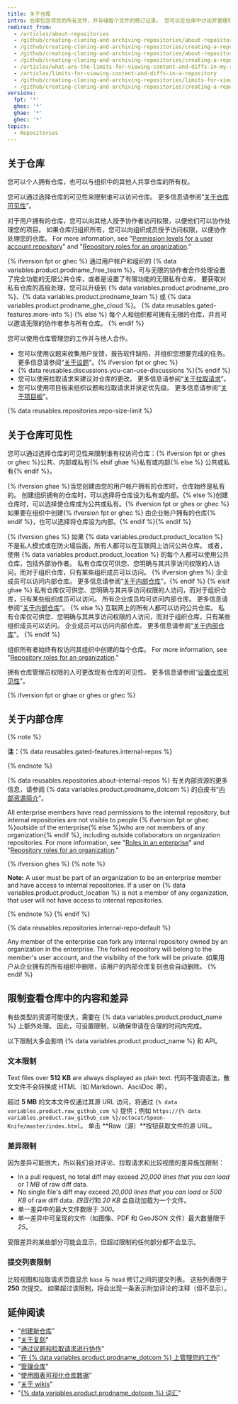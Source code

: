 ```yaml
---
title: 关于仓库
intro: 仓库包含项目的所有文件，并存储每个文件的修订记录。 您可以在仓库中讨论并管理项目的工作。
redirect_from:
  - /articles/about-repositories
  - /github/creating-cloning-and-archiving-repositories/about-repositories
  - /github/creating-cloning-and-archiving-repositories/creating-a-repository-on-github/about-repositories
  - /github/creating-cloning-and-archiving-repositories/about-repository-visibility
  - /github/creating-cloning-and-archiving-repositories/creating-a-repository-on-github/about-repository-visibility
  - /articles/what-are-the-limits-for-viewing-content-and-diffs-in-my-repository
  - /articles/limits-for-viewing-content-and-diffs-in-a-repository
  - /github/creating-cloning-and-archiving-repositories/limits-for-viewing-content-and-diffs-in-a-repository
  - /github/creating-cloning-and-archiving-repositories/creating-a-repository-on-github/limits-for-viewing-content-and-diffs-in-a-repository
versions:
  fpt: '*'
  ghes: '*'
  ghae: '*'
  ghec: '*'
topics:
  - Repositories
---
```


## 关于仓库

您可以个人拥有仓库，也可以与组织中的其他人共享仓库的所有权。

您可以通过选择仓库的可见性来限制谁可以访问仓库。 更多信息请参阅“[关于仓库可见性](#about-repository-visibility)”。

对于用户拥有的仓库，您可以向其他人授予协作者访问权限，以便他们可以协作处理您的项目。 如果仓库归组织所有，您可以向组织成员授予访问权限，以便协作处理您的仓库。 For more information, see "[Permission levels for a user account repository](/articles/permission-levels-for-a-user-account-repository/)" and "[Repository roles for an organization](/organizations/managing-access-to-your-organizations-repositories/repository-roles-for-an-organization)."

{% ifversion fpt or ghec %}
通过用户帐户和组织的 {% data variables.product.prodname_free_team %}，可与无限的协作者合作处理设置了完全功能的无限公共仓库，或者是设置了有限功能的无限私有仓库， 要获取对私有仓库的高级处理，您可以升级到 {% data variables.product.prodname_pro %}、{% data variables.product.prodname_team %} 或 {% data variables.product.prodname_ghe_cloud %}。 {% data reusables.gated-features.more-info %}
{% else %}
每个人和组织都可拥有无限的仓库，并且可以邀请无限的协作者参与所有仓库。
{% endif %}

您可以使用仓库管理您的工作并与他人合作。
- 您可以使用议题来收集用户反馈，报告软件缺陷，并组织您想要完成的任务。 更多信息请参阅“[关于议题](/github/managing-your-work-on-github/about-issues)”。{% ifversion fpt or ghec %}
- {% data reusables.discussions.you-can-use-discussions %}{% endif %}
- 您可以使用拉取请求来建议对仓库的更改。 更多信息请参阅“[关于拉取请求](/github/collaborating-with-issues-and-pull-requests/about-pull-requests)”。
- 您可以使用项目板来组织议题和拉取请求并排定优先级。 更多信息请参阅“[关于项目板](/github/managing-your-work-on-github/about-project-boards)”。

{% data reusables.repositories.repo-size-limit %}

## 关于仓库可见性

您可以通过选择仓库的可见性来限制谁有权访问仓库：{% ifversion fpt or ghes or ghec %}公共、内部或私有{% elsif ghae %}私有或内部{% else %} 公共或私有{% endif %}。

{% ifversion ghae %}当您创建由您的用户帐户拥有的仓库时，仓库始终是私有的。 创建组织拥有的仓库时，可以选择将仓库设为私有或内部。{% else %}创建仓库时，可以选择使仓库成为公共或私有。{% ifversion fpt or ghes or ghec %} 如果要在组织中创建{% ifversion fpt or ghec %} 由企业帐户拥有的仓库{% endif %}，也可以选择将仓库设为内部。{% endif %}{% endif %}

{% ifversion ghes %}
如果 {% data variables.product.product_location %} 不是私人模式或在防火墙后面，所有人都可以在互联网上访问公共仓库。 或者，使用 {% data variables.product.product_location %} 的每个人都可以使用公共仓库，包括外部协作者。 私有仓库仅可供您、您明确与其共享访问权限的人访问，而对于组织仓库，只有某些组织成员可以访问。 {% ifversion ghes %} 企业成员可以访问内部仓库。 更多信息请参阅“[关于内部仓库](#about-internal-repositories)”。{% endif %}
{% elsif ghae %}
私有仓库仅可供您、您明确与其共享访问权限的人访问，而对于组织仓库，只有某些组织成员可以访问。 所有企业成员均可访问内部仓库。 更多信息请参阅“[关于内部仓库](#about-internal-repositories)”。
{% else %}
互联网上的所有人都可以访问公共仓库。 私有仓库仅可供您、您明确与其共享访问权限的人访问，而对于组织仓库，只有某些组织成员可以访问。 企业成员可以访问内部仓库。 更多信息请参阅“[关于内部仓库](#about-internal-repositories)”。
{% endif %}

组织所有者始终有权访问其组织中创建的每个仓库。 For more information, see "[Repository roles for an organization](/organizations/managing-access-to-your-organizations-repositories/repository-roles-for-an-organization)."

拥有仓库管理员权限的人可更改现有仓库的可见性。 更多信息请参阅“[设置仓库可见性](/github/administering-a-repository/setting-repository-visibility)”。

{% ifversion fpt or ghae or ghes or ghec %}
## 关于内部仓库

{% note %}

**注：**{% data reusables.gated-features.internal-repos %}

{% endnote %}

{% data reusables.repositories.about-internal-repos %} 有关内部资源的更多信息，请参阅 {% data variables.product.prodname_dotcom %} 的白皮书“[内部资源简介](https://resources.github.com/whitepapers/introduction-to-innersource/)”。

All enterprise members have read permissions to the internal repository, but internal repositories are not visible to people {% ifversion fpt or ghec %}outside of the enterprise{% else %}who are not members of any organization{% endif %}, including outside collaborators on organization repositories. For more information, see "[Roles in an enterprise](/github/setting-up-and-managing-your-enterprise/roles-in-an-enterprise#enterprise-members)" and "[Repository roles for an organization](/organizations/managing-access-to-your-organizations-repositories/repository-roles-for-an-organization)."

{% ifversion ghes %}
{% note %}

**Note:** A user must be part of an organization to be an enterprise member and have access to internal repositories. If a user on {% data variables.product.product_location %} is not a member of any organization, that user will not have access to internal repositories.

{% endnote %}
{% endif %}

{% data reusables.repositories.internal-repo-default %}

Any member of the enterprise can fork any internal repository owned by an organization in the enterprise. The forked repository will belong to the member's user account, and the visibility of the fork will be private. 如果用户从企业拥有的所有组织中删除，该用户的内部仓库复刻也会自动删除。
{% endif %}

## 限制查看仓库中的内容和差异

有些类型的资源可能很大，需要在 {% data variables.product.product_name %} 上额外处理。 因此，可设置限制，以确保申请在合理的时间内完成。

以下限制大多会影响 {% data variables.product.product_name %} 和 API。

### 文本限制

Text files over **512 KB** are always displayed as plain text. 代码不强调语法，散文文件不会转换成 HTML（如 Markdown、AsciiDoc *等*）。

超过 **5 MB** 的文本文件仅通过其源 URL 访问，将通过 `{% data variables.product.raw_github_com %}` 提供；例如 `https://{% data variables.product.raw_github_com %}/octocat/Spoon-Knife/master/index.html`。 单击 **Raw（源）**按钮获取文件的源 URL。

### 差异限制

因为差异可能很大，所以我们会对评论、拉取请求和比较视图的差异施加限制：

- In a pull request, no total diff may exceed *20,000 lines that you can load* or *1 MB* of raw diff data.
- No single file's diff may exceed *20,000 lines that you can load* or *500 KB* of raw diff data. *四百行*和 *20 KB* 会自动加载为一个文件。
- 单一差异中的最大文件数限于 *300*。
- 单一差异中可呈现的文件（如图像、PDF 和 GeoJSON 文件）最大数量限于 *25*。

受限差异的某些部分可能会显示，但超过限制的任何部分都不会显示。

### 提交列表限制

比较视图和拉取请求页面显示 `base` 与 `head` 修订之间的提交列表。 这些列表限于 **250** 次提交。 如果超过该限制，将会出现一条表示附加评论的注释（但不显示）。

## 延伸阅读

- "[创建新仓库](/articles/creating-a-new-repository)"
- "[关于复刻](/github/collaborating-with-pull-requests/working-with-forks/about-forks)"
- "[通过议题和拉取请求进行协作](/categories/collaborating-with-issues-and-pull-requests)"
- "[在 {% data variables.product.prodname_dotcom %} 上管理您的工作](/categories/managing-your-work-on-github/)"
- "[管理仓库](/categories/administering-a-repository)"
- "[使用图表可视化仓库数据](/categories/visualizing-repository-data-with-graphs/)"
- "[关于 wikis](/communities/documenting-your-project-with-wikis/about-wikis)"
- "[{% data variables.product.prodname_dotcom %} 词汇](/articles/github-glossary)"
